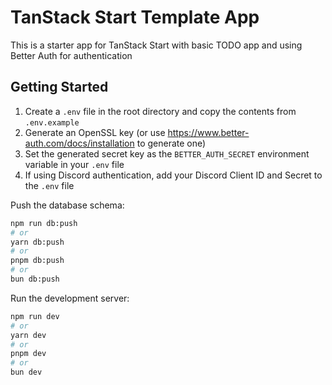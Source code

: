# TanStack Start Template App

This is a starter app for TanStack Start with basic TODO app and using Better Auth for authentication

## Getting Started

1. Create a `.env` file in the root directory and copy the contents from `.env.example`
2. Generate an OpenSSL key (or use https://www.better-auth.com/docs/installation to generate one)
3. Set the generated secret key as the `BETTER_AUTH_SECRET` environment variable in your `.env` file
4. If using Discord authentication, add your Discord Client ID and Secret to the `.env` file

Push the database schema:

```bash
npm run db:push
# or
yarn db:push
# or
pnpm db:push
# or
bun db:push
```

Run the development server:

```bash
npm run dev
# or
yarn dev
# or
pnpm dev
# or
bun dev
```
